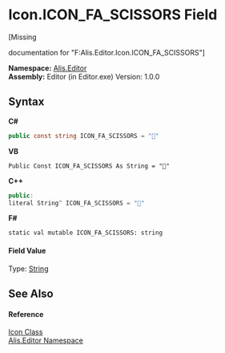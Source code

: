 # Icon.ICON_FA_SCISSORS Field
 

\[Missing <summary> documentation for "F:Alis.Editor.Icon.ICON_FA_SCISSORS"\]

**Namespace:**&nbsp;<a href="b150ade4-39de-a232-5f06-d3cdc1b2c538">Alis.Editor</a><br />**Assembly:**&nbsp;Editor (in Editor.exe) Version: 1.0.0

## Syntax

**C#**<br />
``` C#
public const string ICON_FA_SCISSORS = ""
```

**VB**<br />
``` VB
Public Const ICON_FA_SCISSORS As String = ""
```

**C++**<br />
``` C++
public:
literal String^ ICON_FA_SCISSORS = ""
```

**F#**<br />
``` F#
static val mutable ICON_FA_SCISSORS: string
```


#### Field Value
Type: <a href="https://docs.microsoft.com/dotnet/api/system.string" target="_blank">String</a>

## See Also


#### Reference
<a href="cc0f883c-67f8-f772-c6d7-a60b129f22a7">Icon Class</a><br /><a href="b150ade4-39de-a232-5f06-d3cdc1b2c538">Alis.Editor Namespace</a><br />
